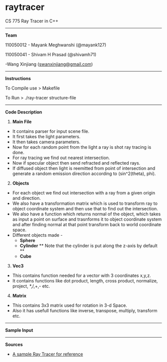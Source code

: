 raytracer
=========

CS 775 Ray Tracer in C++ 

***

**Team** 

110050012 - Mayank Meghwanshi (@mayank127)

110050041 - Shivam H Prasad (@shivamh71)

-Wang Xinjiang (swanxinjiang@gmail.com)

***

**Instructions**

To Compile use > Makefile

To Run > ./ray-tracer structure-file

***

**Code Description**

1. **Main File**
 * It contains parser for input scene file.
 * It first takes the light parameters.
 * It then takes camera parameters.
 * Now for each random point from the light a ray is shot ray tracing is done.
 * For ray tracing we find out nearest intersection.
 * Now if specular object then send refracted and reflected rays.
 * If diffused object then light is reemitted from  point of intersection and generate a random emission direction according to (sin^2(theta), phi).

2. **Objects**
 * For each object we find out intersection with a ray from a given origin and direction.
 * We also have a transformation matrix which is used to transform ray to object coordinate system and then use that to find out the intersection.
 * We also have a function which returns normal of the object, which takes as input a point on surface and trasnforms it to object coordinate system and after finding normal at that point transform back to world coordinate space.
 * Different objects made - 
    * **Sphere**
    * **Cylinder** ** Note that the cylinder is put along the z-axis by default **
    * **Cube**

3. **Vec3**
 * This contains function needed for a vector with 3 coordinates x,y,z.
 * It contains functions like dot product, length, cross product, normalize, project, *,/,+,- etc.

4. **Matrix**
 * This contains 3x3 matrix used for rotation in 3-d Space.
 * Also it has usefull functions like inverse, transpose, multiply, transform etc.

***

**Sample Input**

***



**Sources**

* [A sample Ray Tracer for reference](http://www.scratchapixel.com/lessons/3d-basic-lessons/lesson-1-writing-a-simple-raytracer/)
